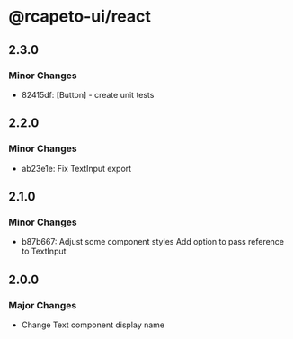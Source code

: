 # @rcapeto-ui/react

## 2.3.0

### Minor Changes

- 82415df: [Button] - create unit tests

## 2.2.0

### Minor Changes

- ab23e1e: Fix TextInput export

## 2.1.0

### Minor Changes

- b87b667: Adjust some component styles
  Add option to pass reference to TextInput

## 2.0.0

### Major Changes

- Change Text component display name
